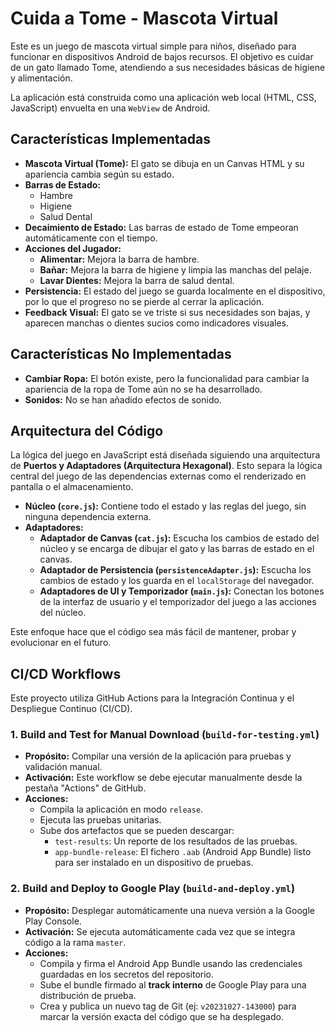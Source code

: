 # Cuida a Tome - Mascota Virtual

Este es un juego de mascota virtual simple para niños, diseñado para funcionar en dispositivos Android de bajos recursos. El objetivo es cuidar de un gato llamado Tome, atendiendo a sus necesidades básicas de higiene y alimentación.

La aplicación está construida como una aplicación web local (HTML, CSS, JavaScript) envuelta en una `WebView` de Android.

## Características Implementadas

- **Mascota Virtual (Tome):** El gato se dibuja en un Canvas HTML y su apariencia cambia según su estado.
- **Barras de Estado:**
  - Hambre
  - Higiene
  - Salud Dental
- **Decaimiento de Estado:** Las barras de estado de Tome empeoran automáticamente con el tiempo.
- **Acciones del Jugador:**
  - **Alimentar:** Mejora la barra de hambre.
  - **Bañar:** Mejora la barra de higiene y limpia las manchas del pelaje.
  - **Lavar Dientes:** Mejora la barra de salud dental.
- **Persistencia:** El estado del juego se guarda localmente en el dispositivo, por lo que el progreso no se pierde al cerrar la aplicación.
- **Feedback Visual:** El gato se ve triste si sus necesidades son bajas, y aparecen manchas o dientes sucios como indicadores visuales.

## Características No Implementadas

- **Cambiar Ropa:** El botón existe, pero la funcionalidad para cambiar la apariencia de la ropa de Tome aún no se ha desarrollado.
- **Sonidos:** No se han añadido efectos de sonido.

## Arquitectura del Código

La lógica del juego en JavaScript está diseñada siguiendo una arquitectura de **Puertos y Adaptadores (Arquitectura Hexagonal)**. Esto separa la lógica central del juego de las dependencias externas como el renderizado en pantalla o el almacenamiento.

- **Núcleo (`core.js`):** Contiene todo el estado y las reglas del juego, sin ninguna dependencia externa.
- **Adaptadores:**
  - **Adaptador de Canvas (`cat.js`):** Escucha los cambios de estado del núcleo y se encarga de dibujar el gato y las barras de estado en el canvas.
  - **Adaptador de Persistencia (`persistenceAdapter.js`):** Escucha los cambios de estado y los guarda en el `localStorage` del navegador.
  - **Adaptadores de UI y Temporizador (`main.js`):** Conectan los botones de la interfaz de usuario y el temporizador del juego a las acciones del núcleo.

Este enfoque hace que el código sea más fácil de mantener, probar y evolucionar en el futuro.

## CI/CD Workflows

Este proyecto utiliza GitHub Actions para la Integración Continua y el Despliegue Continuo (CI/CD).

### 1. Build and Test for Manual Download (`build-for-testing.yml`)

- **Propósito:** Compilar una versión de la aplicación para pruebas y validación manual.
- **Activación:** Este workflow se debe ejecutar manualmente desde la pestaña "Actions" de GitHub.
- **Acciones:**
  - Compila la aplicación en modo `release`.
  - Ejecuta las pruebas unitarias.
  - Sube dos artefactos que se pueden descargar:
    - `test-results`: Un reporte de los resultados de las pruebas.
    - `app-bundle-release`: El fichero `.aab` (Android App Bundle) listo para ser instalado en un dispositivo de pruebas.

### 2. Build and Deploy to Google Play (`build-and-deploy.yml`)

- **Propósito:** Desplegar automáticamente una nueva versión a la Google Play Console.
- **Activación:** Se ejecuta automáticamente cada vez que se integra código a la rama `master`.
- **Acciones:**
  - Compila y firma el Android App Bundle usando las credenciales guardadas en los secretos del repositorio.
  - Sube el bundle firmado al **track interno** de Google Play para una distribución de prueba.
  - Crea y publica un nuevo tag de Git (ej: `v20231027-143000`) para marcar la versión exacta del código que se ha desplegado.
